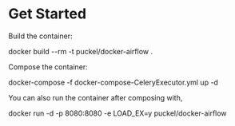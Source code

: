 # Get Started

Build the container:

  docker build --rm -t puckel/docker-airflow .

Compose the container:

  docker-compose -f docker-compose-CeleryExecutor.yml up -d

You can also run the container after composing with,

  docker run -d -p 8080:8080 -e LOAD_EX=y puckel/docker-airflow
